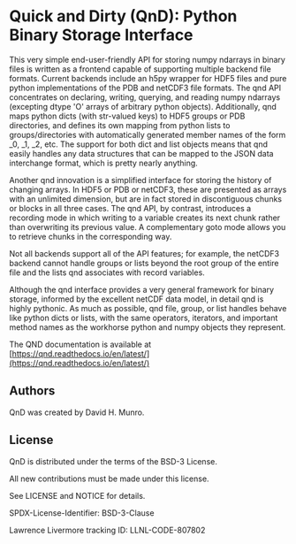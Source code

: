 Quick and Dirty (QnD): Python Binary Storage Interface
======================================================

This very simple end-user-friendly API for storing numpy ndarrays in
binary files is written as a frontend capable of supporting multiple
backend file formats.  Current backends include an h5py wrapper for
HDF5 files and pure python implementations of the PDB and netCDF3 file
formats.  The qnd API concentrates on declaring, writing, querying,
and reading numpy ndarrays (excepting dtype 'O' arrays of arbitrary
python objects).  Additionally, qnd maps python dicts (with str-valued
keys) to HDF5 groups or PDB directories, and defines its own mapping
from python lists to groups/directories with automatically generated
member names of the form _0, _1, _2, etc.  The support for both dict
and list objects means that qnd easily handles any data structures
that can be mapped to the JSON data interchange format, which is
pretty nearly anything.

Another qnd innovation is a simplified interface for storing the
history of changing arrays.  In HDF5 or PDB or netCDF3, these are
presented as arrays with an unlimited dimension, but are in fact
stored in discontiguous chunks or blocks in all three cases.  The
qnd API, by contrast, introduces a recording mode in which writing
to a variable creates its next chunk rather than overwriting its
previous value.  A complementary goto mode allows you to retrieve
chunks in the corresponding way.

Not all backends support all of the API features; for example, the
netCDF3 backend cannot handle groups or lists beyond the root group of
the entire file and the lists qnd associates with record variables.

Although the qnd interface provides a very general framework for
binary storage, informed by the excellent netCDF data model, in detail
qnd is highly pythonic.  As much as possible, qnd file, group, or list
handles behave like python dicts or lists, with the same operators,
iterators, and important method names as the workhorse python and
numpy objects they represent.

The QND documentation is available at [https://qnd.readthedocs.io/en/latest/](https://qnd.readthedocs.io/en/latest/)

Authors
-------
QnD was created by David H. Munro.


License
-------

QnD is distributed under the terms of the BSD-3 License.

All new contributions must be made under this license.

See LICENSE and NOTICE for details.

SPDX-License-Identifier: BSD-3-Clause

Lawrence Livermore tracking ID: LLNL-CODE-807802
